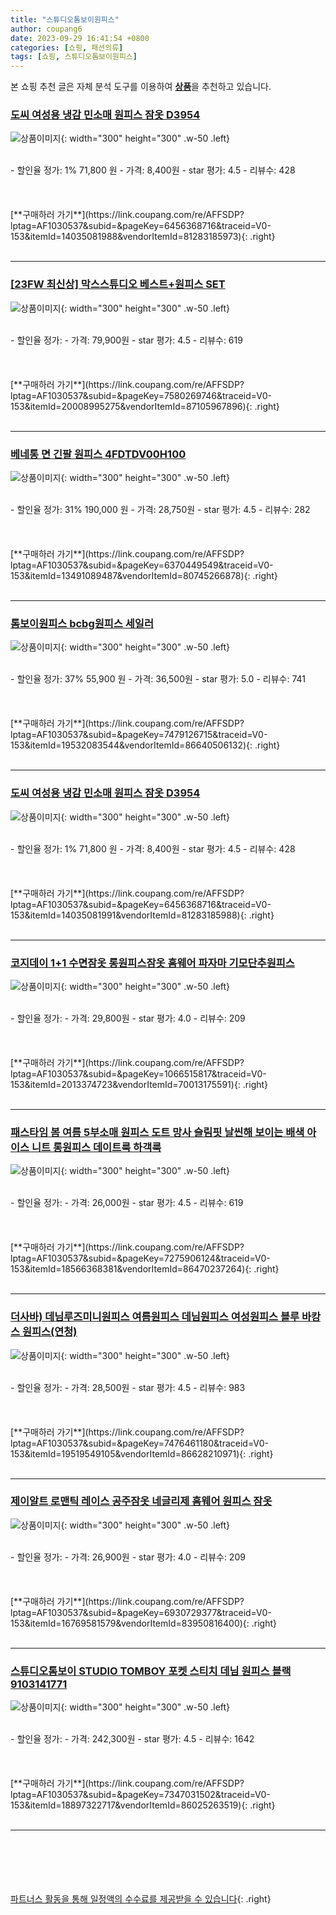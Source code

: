 ```yaml
---
title: "스튜디오톰보이원피스"
author: coupang6
date: 2023-09-29 16:41:54 +0800
categories: [쇼핑, 패션의류]
tags: [쇼핑, 스튜디오톰보이원피스]
---
```


본 쇼핑 추천 글은 자체 분석 도구를 이용하여 [**상품**](https://link.coupang.com/a/bao1ui)을 추천하고 있습니다.

### [도씨 여성용 냉감 민소매 원피스 잠옷 D3954](https://link.coupang.com/re/AFFSDP?lptag=AF1030537&subid=&pageKey=6456368716&traceid=V0-153&itemId=14035081988&vendorItemId=81283185973)

![상품이미지](https://thumbnail6.coupangcdn.com/thumbnails/remote/230x230ex/image/retail/images/643524300669085-759a5195-da86-4e0f-8fbd-e25401afe70c.jpg){: width="300" height="300" .w-50 .left}


<br>
- 할인율 정가: 1%  71,800   원
- 가격: 8,400원
- star 평가: 4.5
- 리뷰수: 428
<br>
<br>
<br>
<br>
[**구매하러 가기**](https://link.coupang.com/re/AFFSDP?lptag=AF1030537&subid=&pageKey=6456368716&traceid=V0-153&itemId=14035081988&vendorItemId=81283185973){: .right}
<br>
<br>

---

### [[23FW 최신상] 막스스튜디오 베스트+원피스 SET](https://link.coupang.com/re/AFFSDP?lptag=AF1030537&subid=&pageKey=7580269746&traceid=V0-153&itemId=20008995275&vendorItemId=87105967896)

![상품이미지](https://thumbnail7.coupangcdn.com/thumbnails/remote/230x230ex/image/vendor_inventory/5159/760ebbaa0c122987cf90b9b9e0301d1a051adfdefcb05d66fb3e04758233.jpg){: width="300" height="300" .w-50 .left}


<br>
- 할인율 정가: 
- 가격: 79,900원
- star 평가: 4.5
- 리뷰수: 619
<br>
<br>
<br>
<br>
[**구매하러 가기**](https://link.coupang.com/re/AFFSDP?lptag=AF1030537&subid=&pageKey=7580269746&traceid=V0-153&itemId=20008995275&vendorItemId=87105967896){: .right}
<br>
<br>

---

### [베네통 면 긴팔 원피스 4FDTDV00H100](https://link.coupang.com/re/AFFSDP?lptag=AF1030537&subid=&pageKey=6370449549&traceid=V0-153&itemId=13491089487&vendorItemId=80745266878)

![상품이미지](https://thumbnail8.coupangcdn.com/thumbnails/remote/230x230ex/image/retail/images/2022/03/02/13/1/aab3ca85-f041-4fa8-8ad1-6916f79bbad6.jpg){: width="300" height="300" .w-50 .left}


<br>
- 할인율 정가: 31%  190,000   원
- 가격: 28,750원
- star 평가: 4.5
- 리뷰수: 282
<br>
<br>
<br>
<br>
[**구매하러 가기**](https://link.coupang.com/re/AFFSDP?lptag=AF1030537&subid=&pageKey=6370449549&traceid=V0-153&itemId=13491089487&vendorItemId=80745266878){: .right}
<br>
<br>

---

### [톰보이원피스 bcbg원피스 세일러](https://link.coupang.com/re/AFFSDP?lptag=AF1030537&subid=&pageKey=7479126715&traceid=V0-153&itemId=19532083544&vendorItemId=86640506132)

![상품이미지](https://thumbnail8.coupangcdn.com/thumbnails/remote/230x230ex/image/vendor_inventory/b700/feeddf1defcbe7fa6917558dccdcdbb765a2522de41d01a34de5dc4936e0.jpg){: width="300" height="300" .w-50 .left}


<br>
- 할인율 정가: 37%  55,900   원
- 가격: 36,500원
- star 평가: 5.0
- 리뷰수: 741
<br>
<br>
<br>
<br>
[**구매하러 가기**](https://link.coupang.com/re/AFFSDP?lptag=AF1030537&subid=&pageKey=7479126715&traceid=V0-153&itemId=19532083544&vendorItemId=86640506132){: .right}
<br>
<br>

---

### [도씨 여성용 냉감 민소매 원피스 잠옷 D3954](https://link.coupang.com/re/AFFSDP?lptag=AF1030537&subid=&pageKey=6456368716&traceid=V0-153&itemId=14035081991&vendorItemId=81283185988)

![상품이미지](https://thumbnail10.coupangcdn.com/thumbnails/remote/230x230ex/image/retail/images/1081425052145809-378e086a-151d-4ee6-a446-dd2aa62454ed.jpg){: width="300" height="300" .w-50 .left}


<br>
- 할인율 정가: 1%  71,800   원
- 가격: 8,400원
- star 평가: 4.5
- 리뷰수: 428
<br>
<br>
<br>
<br>
[**구매하러 가기**](https://link.coupang.com/re/AFFSDP?lptag=AF1030537&subid=&pageKey=6456368716&traceid=V0-153&itemId=14035081991&vendorItemId=81283185988){: .right}
<br>
<br>

---

### [코지데이 1+1 수면잠옷 롱원피스잠옷 홈웨어 파자마 기모단추원피스](https://link.coupang.com/re/AFFSDP?lptag=AF1030537&subid=&pageKey=1066515817&traceid=V0-153&itemId=2013374723&vendorItemId=70013175591)

![상품이미지](https://thumbnail9.coupangcdn.com/thumbnails/remote/230x230ex/image/vendor_inventory/dfaa/7dd5b0f215695ca960d82efceea07953dffa73ff1ee98e25e7b91a33806a.jpg){: width="300" height="300" .w-50 .left}


<br>
- 할인율 정가: 
- 가격: 29,800원
- star 평가: 4.0
- 리뷰수: 209
<br>
<br>
<br>
<br>
[**구매하러 가기**](https://link.coupang.com/re/AFFSDP?lptag=AF1030537&subid=&pageKey=1066515817&traceid=V0-153&itemId=2013374723&vendorItemId=70013175591){: .right}
<br>
<br>

---

### [패스타임 봄 여름 5부소매 원피스 도트 망사 슬림핏 날씬해 보이는 배색 아이스 니트 롱원피스 데이트룩 하객룩](https://link.coupang.com/re/AFFSDP?lptag=AF1030537&subid=&pageKey=7275906124&traceid=V0-153&itemId=18566368381&vendorItemId=86470237264)

![상품이미지](https://thumbnail9.coupangcdn.com/thumbnails/remote/230x230ex/image/vendor_inventory/890f/a5481a72ccb6d45d9e514636943429062e82abf0515f882a7debe9340617.jpg){: width="300" height="300" .w-50 .left}


<br>
- 할인율 정가: 
- 가격: 26,000원
- star 평가: 4.5
- 리뷰수: 619
<br>
<br>
<br>
<br>
[**구매하러 가기**](https://link.coupang.com/re/AFFSDP?lptag=AF1030537&subid=&pageKey=7275906124&traceid=V0-153&itemId=18566368381&vendorItemId=86470237264){: .right}
<br>
<br>

---

### [더사바) 데님루즈미니원피스 여름원피스 데님원피스 여성원피스 블루 바캉스 원피스(연청)](https://link.coupang.com/re/AFFSDP?lptag=AF1030537&subid=&pageKey=7476461180&traceid=V0-153&itemId=19519549105&vendorItemId=86628210971)

![상품이미지](https://thumbnail7.coupangcdn.com/thumbnails/remote/230x230ex/image/vendor_inventory/42d2/7df377e4b356447354abe72a4432f7357f912ae14766b1e14a8a84d92c81.jpg){: width="300" height="300" .w-50 .left}


<br>
- 할인율 정가: 
- 가격: 28,500원
- star 평가: 4.5
- 리뷰수: 983
<br>
<br>
<br>
<br>
[**구매하러 가기**](https://link.coupang.com/re/AFFSDP?lptag=AF1030537&subid=&pageKey=7476461180&traceid=V0-153&itemId=19519549105&vendorItemId=86628210971){: .right}
<br>
<br>

---

### [제이알트 로맨틱 레이스 공주잠옷 네글리제 홈웨어 원피스 잠옷](https://link.coupang.com/re/AFFSDP?lptag=AF1030537&subid=&pageKey=6930729377&traceid=V0-153&itemId=16769581579&vendorItemId=83950816400)

![상품이미지](https://thumbnail6.coupangcdn.com/thumbnails/remote/230x230ex/image/vendor_inventory/b5b5/28acc37ed24447c7bc8666f3cabfc9195ffa4670c5908c5f99ccebc99388.jpg){: width="300" height="300" .w-50 .left}


<br>
- 할인율 정가: 
- 가격: 26,900원
- star 평가: 4.0
- 리뷰수: 209
<br>
<br>
<br>
<br>
[**구매하러 가기**](https://link.coupang.com/re/AFFSDP?lptag=AF1030537&subid=&pageKey=6930729377&traceid=V0-153&itemId=16769581579&vendorItemId=83950816400){: .right}
<br>
<br>

---

### [스튜디오톰보이 STUDIO TOMBOY 포켓 스티치 데님 원피스 블랙 9103141771](https://link.coupang.com/re/AFFSDP?lptag=AF1030537&subid=&pageKey=7347031502&traceid=V0-153&itemId=18897322717&vendorItemId=86025263519)

![상품이미지](https://thumbnail8.coupangcdn.com/thumbnails/remote/230x230ex/image/vendor_inventory/2d66/459c65962d15cbc32314473e2202873387bf67ef8c672789b4511f969eba.jpg){: width="300" height="300" .w-50 .left}


<br>
- 할인율 정가: 
- 가격: 242,300원
- star 평가: 4.5
- 리뷰수: 1642
<br>
<br>
<br>
<br>
[**구매하러 가기**](https://link.coupang.com/re/AFFSDP?lptag=AF1030537&subid=&pageKey=7347031502&traceid=V0-153&itemId=18897322717&vendorItemId=86025263519){: .right}
<br>
<br>

---
<br><br><br><br><br> [파트너스 활동을 통해 일정액의 수수료를 제공받을 수 있습니다](https://link.coupang.com/a/bao1ui){: .right}